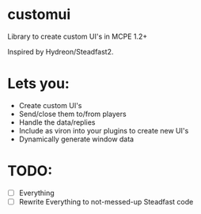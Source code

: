 # customui
Library to create custom UI's in MCPE 1.2+

Inspired by Hydreon/Steadfast2.

# Lets you:
- Create custom UI's
- Send/close them to/from players
- Handle the data/replies
- Include as viron into your plugins to create new UI's
- Dynamically generate window data

# TODO:
- [ ] Everything
- [ ] Rewrite Everything to not-messed-up Steadfast code